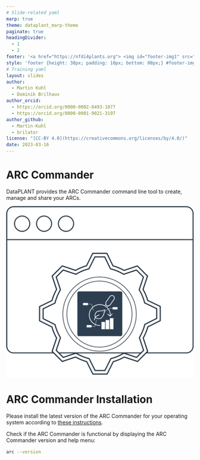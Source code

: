 ```yaml
---
# Slide-related yaml
marp: true
theme: dataplant_marp-theme
paginate: true
headingDivider: 
  - 1
  - 2
footer: '<a href="https://nfdi4plants.org"> <img id="footer-img1" src="../../images/_logos/DataPLANT/DataPLANT_logo_square_bg_transparent.svg"></a> <a href="https://creativecommons.org/licenses/by/4.0/"><img id="footer-img2" src="../../images/_logos/CreativeCommons/by.svg"> </a>'
style: 'footer {height: 30px; padding: 10px; bottom: 00px;} #footer-img1 {height: 30px; padding-left: 0px;} #footer-img2 {height: 20px; padding-left: 20px; opacity: 0.5;}'
# Training yaml
layout: slides
author: 
  - Martin Kuhl
  - Dominik Brilhaus
author_orcid: 
  - https://orcid.org/0000-0002-8493-1077
  - https://orcid.org/0000-0001-9021-3197
author_github: 
  - Martin-Kuhl
  - brilator
license: "[CC-BY 4.0](https://creativecommons.org/licenses/by/4.0/)"
date: 2023-03-16
---
```


# ARC Commander

DataPLANT provides the ARC Commander command line tool to create, manage and share your ARCs.


![bg right w:500](../../images/_logos/ARCCommander/ARCCommander_Logo1.svg)


<!-- ################# -->
<!-- Source to slide(s) -->
<!-- ../../bricks/tutorial_arc_title.md -->
<!-- ################# -->


# ARC Commander Installation

Please install the latest version of the ARC Commander for your operating system according to [these instructions](https://nfdi4plants.org/nfdi4plants.knowledgebase/docs/implementation/ArcCommanderManual/index.html).

Check if the ARC Commander is functional by displaying the ARC Commander version and help menu:

```bash
arc --version
```

<!-- ################# -->
<!-- Source to slide(s) -->
<!-- ../../bricks/tutorial_arc_installation.md -->
<!-- ################# -->

